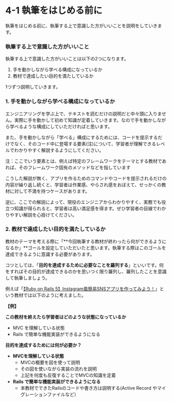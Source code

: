 # 4-1 執筆をはじめる前に

執筆をはじめる前に、執筆する上で意識した方がいいことを説明をしていきます。



### 執筆する上で意識した方がいいこと

執筆する上で意識した方がいいことは以下の2つになります。

1. 手を動かしながら学べる構成になっているか
2. 教材で達成したい目的を満たしているか

1つずつ説明していきます。



### 1. 手を動かしながら学べる構成になっているか

エンジニアリングを学ぶ上で、テキストを読むだけの説明だと中々頭に入りません。実際に手を動かして初めて知識が定着していきます。なので手を動かしながら学べるような構成にしていただければと思います。

また、手を動かしながら「学べる」構成にするためには、コードを提示するだけでなく、そのコード中に登場する要素(注)について、学習者が理解できるレベルでわかりやすく解説するようにしてください。

注：ここでいう要素とは、例えば特定のフレームワークをテーマとする教材であれば、そのフレームワーク固有のメソッドなどを指しています

こうした解説が無く、アプリを作るためのコマンドやコードを提示されるだけの内容が繰り返し続くと、学習者は作業感、やらされ感をおぼえて、せっかくの教材に対して不満を持つケースがあります。
          
逆に、ここでの解説によって、現役のエンジニアからわかりやすく、実務でも役立つ知識が得られると、学習者は高い満足感を得ます。ぜひ学習者の目線でわかりやすい解説を心掛けてください。

### 2. 教材で達成したい目的を満たしているか

教材のテーマを考える際に「**今回執筆する教材が終わったら何ができるようになるか」**ゴールを設定していただいたと思います。執筆する際はこのゴールを達成できるように意識する必要があります。

コツとしては、「**目的を達成するために必要なことを羅列する**」といいです。何をすればその目的が達成できるのかを思いつく限り羅列し、羅列したことを意識して執筆しましょう。

例えば「[【Ruby on Rails 5】Instagram風簡易SNSアプリを作ってみよう！](https://www.techpit.jp/p/instagram)」という教材では以下のように考えました。

**【例】**

**この教材を終えたら学習者はどのような状態になっているか**

* MVC を理解している状態
* Rails で簡単な機能実装ができるようになる

**目的を達成するためには何が必要か？**

* **MVCを理解している状態**
  * MVCの概要を図を使って説明
  * その図を使いながら実装の流れを説明
  * 上記を何度も反復することでMVCの知識を定着
* **Rails で簡単な機能実装ができるようになる**
  * 本教材でできたRailsのコードや書き方は説明する\(Active Record やマイグレーションファイルなど）

